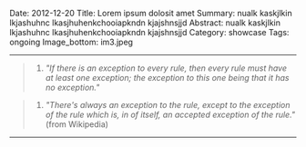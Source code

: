 Date: 2012-12-20
Title: Lorem ipsum dolosit amet
Summary: nualk kaskjlkin lkjashuhnc lkasjhuhenkchooiapkndn kjajshnsjjd
Abstract: nualk kaskjlkin lkjashuhnc lkasjhuhenkchooiapkndn kjajshnsjjd
Category: showcase
Tags: ongoing
Image_bottom: im3.jpeg

---

> 1. _"If there is an exception to every rule, then every rule must have at least one exception; the exception to this one being that it has no exception."_ 

> 1. _"There's always an exception to the rule, except to the exception of the rule which is, in of itself, an accepted exception of the rule."_ (from Wikipedia)

---